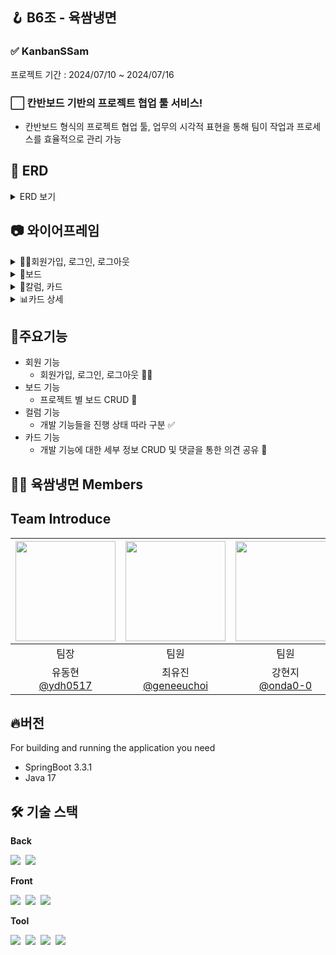 ## 🪝 B6조 - 육쌈냉면

### ✅ KanbanSSam

프로젝트 기간 : 2024/07/10 ~ 2024/07/16

### ⬜ 칸반보드 기반의 프로젝트 협업 툴 서비스!

- 칸반보드 형식의 프로젝트 협업 툴, 업무의 시각적 표현을 통해 팀이 작업과 프로세스를 효율적으로 관리 가능

## 💬 ERD
<details>
<summary> ERD 보기 </summary>

<p>
<img src="https://teamsparta.notion.site/image/https%3A%2F%2Fprod-files-secure.s3.us-west-2.amazonaws.com%2F83c75a39-3aba-4ba4-a792-7aefe4b07895%2Fd54afd9b-fc7c-4119-9a6f-9549bf963497%2FCopy_of_KanbanBoard.png?table=block&id=7b8986aa-b1b9-4371-8f44-9a8f9601fb8c&spaceId=83c75a39-3aba-4ba4-a792-7aefe4b07895&width=2000&userId=&cache=v2" width= 700px>
</p>
</details>

## 📷 와이어프레임
<details>
<summary> 👨‍🦲회원가입, 로그인, 로그아웃 </summary>

<p>
<img src="https://www.notion.so/image/https%3A%2F%2Fprod-files-secure.s3.us-west-2.amazonaws.com%2F83c75a39-3aba-4ba4-a792-7aefe4b07895%2Fd5abede8-a3c8-41e1-afdd-7b2b8aa13b8f%2F%25ED%259A%258C%25EC%259B%2590%25EB%25A1%259D%25EB%25A1%259C%25EC%2595%2584.png?table=block&id=2e02481a-8bc2-47fd-98a9-203653ddae4e&spaceId=83c75a39-3aba-4ba4-a792-7aefe4b07895&width=2000&userId=fa8c17e6-ea5a-43ec-9632-2aedfa649e19&cache=v2" width= 700px>
</p>
</details>

<details>
<summary> 🔲보드 </summary>

<p>
<img src="https://www.notion.so/image/https%3A%2F%2Fprod-files-secure.s3.us-west-2.amazonaws.com%2F83c75a39-3aba-4ba4-a792-7aefe4b07895%2F80805a6a-c8fc-4c32-b61b-13295a017a2c%2F%25EB%25B3%25B4%25EB%2593%259C_%25EC%2588%2598%25EC%25A0%2595.png?table=block&id=307592ef-6a5b-4040-a6e4-707505b31a57&spaceId=83c75a39-3aba-4ba4-a792-7aefe4b07895&width=2000&userId=fa8c17e6-ea5a-43ec-9632-2aedfa649e19&cache=v2" width= 700px>
</p>
</details>

<details>
<summary> 📑칼럼, 카드 </summary>

<p>
<img src="https://www.notion.so/image/https%3A%2F%2Fprod-files-secure.s3.us-west-2.amazonaws.com%2F83c75a39-3aba-4ba4-a792-7aefe4b07895%2F36d77c9a-9961-4d1d-9b5b-6d0f7b8ee66d%2F%25EC%25B9%25BC%25EB%259F%25BC_%25EC%2588%2598%25EC%25A0%2595.png?table=block&id=fb1eb211-34b7-4367-96ad-1df35903bcef&spaceId=83c75a39-3aba-4ba4-a792-7aefe4b07895&width=2000&userId=fa8c17e6-ea5a-43ec-9632-2aedfa649e19&cache=v2" width= 700px>
</p>
</details>

<details>
<summary> 📊카드 상세 </summary>

<p>
<img src="https://www.notion.so/image/https%3A%2F%2Fprod-files-secure.s3.us-west-2.amazonaws.com%2F83c75a39-3aba-4ba4-a792-7aefe4b07895%2F6cdb28ce-c0a6-433a-a666-b6a5bb51a81e%2F%25EC%25B9%25B4%25EB%2593%259C_%25EC%2583%2581%25EC%2584%25B8.png?table=block&id=fbb77ba9-84d0-46c6-914f-a55325621bdf&spaceId=83c75a39-3aba-4ba4-a792-7aefe4b07895&width=1680&userId=fa8c17e6-ea5a-43ec-9632-2aedfa649e19&cache=v2" width= 700px>
</p>
</details>


## 💬주요기능

- 회원 기능
  - 회원가입, 로그인, 로그아웃 👨‍🦲
- 보드 기능
  - 프로젝트 별 보드 CRUD 🔧
- 컬럼 기능
  - 개발 기능들을 진행 상태 따라 구분 ✅
- 카드 기능
  - 개발 기능에 대한 세부 정보 CRUD 및 댓글을 통한 의견 공유 📃



## 🥩🍜 육쌈냉면 Members

## Team Introduce


| <img src ="https://avatars.githubusercontent.com/u/64765991?v=4" width="160px" height="160px"> | <img src ="https://avatars.githubusercontent.com/u/100894921?v=4" width="160px" height="160px"> | <img src ="https://avatars.githubusercontent.com/u/102335813?v=4" width="160px" height="160px"> | <img src ="https://avatars.githubusercontent.com/u/162704734?v=4" width="160px" height="160px"> | <img src ="https://avatars.githubusercontent.com/u/165247479?v=4" width="160px" height="160px"> |
|:-------------------------------------------------------------------------------------------------------------------------:|:----------------------------------------------------------------------------------------------------------------------------------------------------------------:|:----------------------------------------------------------------------------------------------------------------------------------------------------------------:|:----------------------------------------------------------------------------------------------------------------------------------------------------------------:|:----------------------------------------------------------------------------------------------------------------------------------------------------------------:|
|                                                                             팀장                                       |                                                                                팀원                                                                                |                                                                                팀원                                                                                |                                                                                팀원                                                                                |                                                                                팀원                                                                                |
|                                                          유동현<br>[@ydh0517](https://github.com/ydh5017)                    |                                                       최유진<br>[@geneeuchoi](https://github.com/geneeuchoi)                                                        |                                                         강현지<br>[@onda0-0](https://github.com/onda0-0)                                                          |                                                          김우석<br>[@Wooseok1213](https://github.com/Wooseok1213)                                                           |                                                         손아엘<br>[@Luel1197](https://github.com/Luel1197)                                                          |

## 🔥버전
For building and running the application you need

- SpringBoot 3.3.1
- Java 17

## 🛠️ 기술 스택

**Back**


<img src="https://img.shields.io/badge/Spring Boot-6DB33F?style=flat-square&logo=springboot&logoColor=white">&nbsp;
<img src="https://img.shields.io/badge/Spring Security-6DB33F?style=flat-square&logo=springsecurity&logoColor=white">&nbsp;
<br>

**Front**

<img src="https://img.shields.io/badge/HTML5-E34F26?style=flat-square&logo=html5&logoColor=white">&nbsp;
<img src="https://img.shields.io/badge/CSS-1572B6?style=flat-square&logo=css3&logoColor=white">&nbsp;
<img src="https://img.shields.io/badge/JavaScript-F7DF1E?style=flat-square&logo=javascript&logoColor=black">&nbsp;
<br>

**Tool**

<img src="https://img.shields.io/badge/git-F05032?style=flat-square&logo=git&logoColor=white">&nbsp;
<img src="https://img.shields.io/badge/IntelliJ IDEA-000000?style=flat-square&logo=IntelliJ IDEA&logoColor=white">&nbsp;
<img src="https://img.shields.io/badge/Github-181717?style=flat-square&logo=github&logoColor=white">&nbsp;
<img src="https://img.shields.io/badge/Slack-4A154B?style=flat-square&logo=Slack&logoColor=white">
<br>

